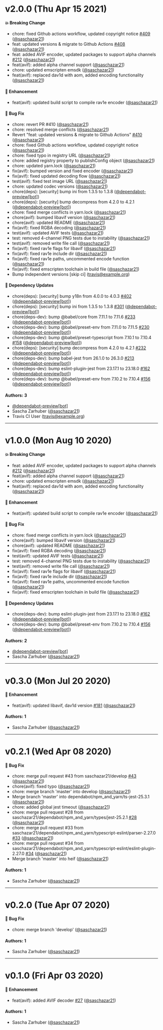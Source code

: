 # v2.0.0 (Thu Apr 15 2021)

#### 💥 Breaking Change

- chore: fixed Github actions workflow, updated copyright notice [#409](https://github.com/saschazar21/webassembly/pull/409) ([@saschazar21](https://github.com/saschazar21))
- feat: updated versions & migrate to Github Actions [#408](https://github.com/saschazar21/webassembly/pull/408) ([@saschazar21](https://github.com/saschazar21))
- feat: added AVIF encoder, updated packages to support alpha channels [#212](https://github.com/saschazar21/webassembly/pull/212) ([@saschazar21](https://github.com/saschazar21))
- feat(avif): added alpha channel support ([@saschazar21](https://github.com/saschazar21))
- chore: updated emscripten emsdk ([@saschazar21](https://github.com/saschazar21))
- feat(avif): replaced dav1d with aom, added encoding functionality ([@saschazar21](https://github.com/saschazar21))

#### 🚀 Enhancement

- feat(avif): updated build script to compile rav1e encoder ([@saschazar21](https://github.com/saschazar21))

#### 🐛 Bug Fix

- chore: revert PR #410 ([@saschazar21](https://github.com/saschazar21))
- chore: resolved merge conflicts ([@saschazar21](https://github.com/saschazar21))
- Revert "feat: updated versions & migrate to Github Actions" [#410](https://github.com/saschazar21/webassembly/pull/410) ([@saschazar21](https://github.com/saschazar21))
- chore: fixed Github actions workflow, updated copyright notice ([@saschazar21](https://github.com/saschazar21))
- chore: fixed typo in registry URL ([@saschazar21](https://github.com/saschazar21))
- chore: added registry property to publishConfig object ([@saschazar21](https://github.com/saschazar21))
- chore: updated yarn.lock ([@saschazar21](https://github.com/saschazar21))
- fix(avif): bumped version and fixed encoder ([@saschazar21](https://github.com/saschazar21))
- fix(avif): fixed updated decoding flow ([@saschazar21](https://github.com/saschazar21))
- test(avif): fixed test image URL ([@saschazar21](https://github.com/saschazar21))
- chore: updated codec versions ([@saschazar21](https://github.com/saschazar21))
- chore(deps): [security] bump ini from 1.3.5 to 1.3.8 ([@dependabot-preview[bot]](https://github.com/dependabot-preview[bot]))
- chore(deps): [security] bump decompress from 4.2.0 to 4.2.1 ([@dependabot-preview[bot]](https://github.com/dependabot-preview[bot]))
- chore: fixed merge conflicts in yarn.lock ([@saschazar21](https://github.com/saschazar21))
- chore(avif): bumped libavif version ([@saschazar21](https://github.com/saschazar21))
- chore(avif): updated README ([@saschazar21](https://github.com/saschazar21))
- fix(avif): fixed RGBA decoding ([@saschazar21](https://github.com/saschazar21))
- test(avif): updated AVIF tests ([@saschazar21](https://github.com/saschazar21))
- test: removed 4-channel PNG tests due to instability ([@saschazar21](https://github.com/saschazar21))
- test(avif): removed write file call ([@saschazar21](https://github.com/saschazar21))
- fix(avif): fixed rav1e flags for libavif ([@saschazar21](https://github.com/saschazar21))
- fix(avif): fixed rav1e include dir ([@saschazar21](https://github.com/saschazar21))
- fix(avif): fixed rav1e paths, uncommented encode function ([@saschazar21](https://github.com/saschazar21))
- fix(avif): fixed emscripten toolchain in build file ([@saschazar21](https://github.com/saschazar21))
- Bump independent versions \[skip ci\] (travis@example.org)

#### 🔩 Dependency Updates

- chore(deps): [security] bump y18n from 4.0.0 to 4.0.3 [#402](https://github.com/saschazar21/webassembly/pull/402) ([@dependabot-preview[bot]](https://github.com/dependabot-preview[bot]))
- chore(deps): [security] bump ini from 1.3.5 to 1.3.8 [#301](https://github.com/saschazar21/webassembly/pull/301) ([@dependabot-preview[bot]](https://github.com/dependabot-preview[bot]))
- chore(deps-dev): bump @babel/core from 7.11.1 to 7.11.6 [#233](https://github.com/saschazar21/webassembly/pull/233) ([@dependabot-preview[bot]](https://github.com/dependabot-preview[bot]))
- chore(deps-dev): bump @babel/preset-env from 7.11.0 to 7.11.5 [#230](https://github.com/saschazar21/webassembly/pull/230) ([@dependabot-preview[bot]](https://github.com/dependabot-preview[bot]))
- chore(deps-dev): bump @babel/preset-typescript from 7.10.1 to 7.10.4 [#158](https://github.com/saschazar21/webassembly/pull/158) ([@dependabot-preview[bot]](https://github.com/dependabot-preview[bot]))
- chore(deps): [security] bump decompress from 4.2.0 to 4.2.1 [#232](https://github.com/saschazar21/webassembly/pull/232) ([@dependabot-preview[bot]](https://github.com/dependabot-preview[bot]))
- chore(deps-dev): bump babel-jest from 26.1.0 to 26.3.0 [#213](https://github.com/saschazar21/webassembly/pull/213) ([@dependabot-preview[bot]](https://github.com/dependabot-preview[bot]))
- chore(deps-dev): bump eslint-plugin-jest from 23.17.1 to 23.18.0 [#162](https://github.com/saschazar21/webassembly/pull/162) ([@dependabot-preview[bot]](https://github.com/dependabot-preview[bot]))
- chore(deps-dev): bump @babel/preset-env from 7.10.2 to 7.10.4 [#156](https://github.com/saschazar21/webassembly/pull/156) ([@dependabot-preview[bot]](https://github.com/dependabot-preview[bot]))

#### Authors: 3

- [@dependabot-preview[bot]](https://github.com/dependabot-preview[bot])
- Sascha Zarhuber ([@saschazar21](https://github.com/saschazar21))
- Travis CI User (travis@example.org)

---

# v1.0.0 (Mon Aug 10 2020)

#### 💥 Breaking Change

- feat: added AVIF encoder, updated packages to support alpha channels [#212](https://github.com/saschazar21/webassembly/pull/212) ([@saschazar21](https://github.com/saschazar21))
- feat(avif): added alpha channel support ([@saschazar21](https://github.com/saschazar21))
- chore: updated emscripten emsdk ([@saschazar21](https://github.com/saschazar21))
- feat(avif): replaced dav1d with aom, added encoding functionality ([@saschazar21](https://github.com/saschazar21))

#### 🚀 Enhancement

- feat(avif): updated build script to compile rav1e encoder ([@saschazar21](https://github.com/saschazar21))

#### 🐛 Bug Fix

- chore: fixed merge conflicts in yarn.lock ([@saschazar21](https://github.com/saschazar21))
- chore(avif): bumped libavif version ([@saschazar21](https://github.com/saschazar21))
- chore(avif): updated README ([@saschazar21](https://github.com/saschazar21))
- fix(avif): fixed RGBA decoding ([@saschazar21](https://github.com/saschazar21))
- test(avif): updated AVIF tests ([@saschazar21](https://github.com/saschazar21))
- test: removed 4-channel PNG tests due to instability ([@saschazar21](https://github.com/saschazar21))
- test(avif): removed write file call ([@saschazar21](https://github.com/saschazar21))
- fix(avif): fixed rav1e flags for libavif ([@saschazar21](https://github.com/saschazar21))
- fix(avif): fixed rav1e include dir ([@saschazar21](https://github.com/saschazar21))
- fix(avif): fixed rav1e paths, uncommented encode function ([@saschazar21](https://github.com/saschazar21))
- fix(avif): fixed emscripten toolchain in build file ([@saschazar21](https://github.com/saschazar21))

#### 🔩 Dependency Updates

- chore(deps-dev): bump eslint-plugin-jest from 23.17.1 to 23.18.0 [#162](https://github.com/saschazar21/webassembly/pull/162) ([@dependabot-preview[bot]](https://github.com/dependabot-preview[bot]))
- chore(deps-dev): bump @babel/preset-env from 7.10.2 to 7.10.4 [#156](https://github.com/saschazar21/webassembly/pull/156) ([@dependabot-preview[bot]](https://github.com/dependabot-preview[bot]))

#### Authors: 2

- [@dependabot-preview[bot]](https://github.com/dependabot-preview[bot])
- Sascha Zarhuber ([@saschazar21](https://github.com/saschazar21))

---

# v0.3.0 (Mon Jul 20 2020)

#### 🚀 Enhancement

- feat(avif): updated libavif, dav1d version [#181](https://github.com/saschazar21/webassembly/pull/181) ([@saschazar21](https://github.com/saschazar21))

#### Authors: 1

- Sascha Zarhuber ([@saschazar21](https://github.com/saschazar21))

---

# v0.2.1 (Wed Apr 08 2020)

#### 🐛 Bug Fix

- chore: merge pull request #43 from saschazar21/develop [#43](https://github.com/saschazar21/webassembly/pull/43) ([@saschazar21](https://github.com/saschazar21))
- chore(avif): fixed typo ([@saschazar21](https://github.com/saschazar21))
- chore: merge branch 'master' into develop ([@saschazar21](https://github.com/saschazar21))
- Merge branch 'master' into dependabot/npm_and_yarn/ts-jest-25.3.1 ([@saschazar21](https://github.com/saschazar21))
- chore: added global jest timeout ([@saschazar21](https://github.com/saschazar21))
- chore: merge pull request #28 from saschazar21/dependabot/npm_and_yarn/types/jest-25.2.1 [#28](https://github.com/saschazar21/webassembly/pull/28) ([@saschazar21](https://github.com/saschazar21))
- chore: merge pull request #33 from saschazar21/dependabot/npm_and_yarn/typescript-eslint/parser-2.27.0 [#33](https://github.com/saschazar21/webassembly/pull/33) ([@saschazar21](https://github.com/saschazar21))
- chore: merge pull request #34 from saschazar21/dependabot/npm_and_yarn/typescript-eslint/eslint-plugin-2.27.0 [#34](https://github.com/saschazar21/webassembly/pull/34) ([@saschazar21](https://github.com/saschazar21))
- Merge branch 'master' into heif ([@saschazar21](https://github.com/saschazar21))

#### Authors: 1

- Sascha Zarhuber ([@saschazar21](https://github.com/saschazar21))

---

# v0.2.0 (Tue Apr 07 2020)

#### 🐛 Bug Fix

- chore: merge branch 'develop' ([@saschazar21](https://github.com/saschazar21))

#### Authors: 1

- Sascha Zarhuber ([@saschazar21](https://github.com/saschazar21))

---

# v0.1.0 (Fri Apr 03 2020)

#### 🚀 Enhancement

- feat(avif): added AVIF decoder [#27](https://github.com/saschazar21/webassembly/pull/27) ([@saschazar21](https://github.com/saschazar21))

#### Authors: 1

- Sascha Zarhuber ([@saschazar21](https://github.com/saschazar21))